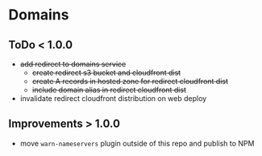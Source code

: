 # Domains

## ToDo < 1.0.0
- ~~add redirect to domains service~~
  - ~~create redirect s3 bucket and cloudfront dist~~
  - ~~create A records in hosted zone for redirect cloudfront dist~~
  - ~~include domain alias in redirect cloudfront dist~~
- invalidate redirect cloudfront distribution on web deploy
  
## Improvements > 1.0.0
- move `warn-nameservers` plugin outside of this repo and publish to NPM
